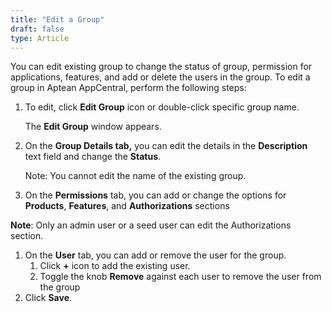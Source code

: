 ```yaml
---
title: "Edit a Group"
draft: false
type: Article
---
```


You can edit existing group to change the status of group, permission for applications, features, and add or delete the users in the group. To edit a group in Aptean AppCentral, perform the following steps:

1.  To edit, click **Edit Group** icon or double-click specific group name.

    The **Edit Group** window appears.

2.  On the **Group Details tab,** you can edit the details in the **Description** text field and change the **Status**.

    Note: You cannot edit the name of the existing group.

3.  On the **Permissions** tab, you can add or change the options for **Products**, **Features**, and **Authorizations** sections

**Note**: Only an admin user or a seed user can edit the Authorizations section.

1.  On the **User** tab, you can add or remove the user for the group.
    1.  Click **+** icon to add the existing user.
    2.  Toggle the knob **Remove** against each user to remove the user from the group
2.  Click **Save**.